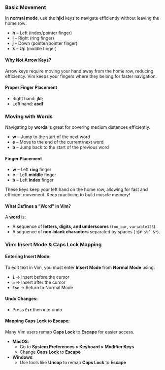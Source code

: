 
### Basic Movement 

In **normal mode**, use the **hjkl** keys to navigate efficiently without leaving the home row:

- **h** – Left (index/pointer finger)
- **l** – Right (ring finger)
- **j** – Down (pointer/pointer finger)
- **k** – Up (middle finger)

#### Why Not Arrow Keys?

Arrow keys require moving your hand away from the home row, reducing efficiency. Vim keeps your fingers where they belong for faster navigation.

#### Proper Finger Placement

- Right hand: **jkl;**
- Left hand: **asdf**



### Moving with Words

Navigating by **words** is great for covering medium distances efficiently.

- **w** – Jump to the start of the next word
- **e** – Move to the end of the current/next word
- **b** – Jump back to the start of the previous word
####  Finger Placement

- **w** – Left **ring** finger
- **e** – Left **middle** finger
- **b** – Left **index** finger

These keys keep your left hand on the home row, allowing for fast and efficient movement. Keep practicing to build muscle memory!
#### What Defines a "Word" in Vim?

A **word** is:
- A sequence of **letters, digits, and underscores** (`foo_bar`, `variable123`).
- A sequence of **non-blank characters** separated by spaces (`!@# $%^ &*`).


### **Vim: Insert Mode & Caps Lock Mapping**

#### **Entering Insert Mode:**

To edit text in Vim, you must enter **Insert Mode** from **Normal Mode** using:

- **`i`** → Insert before the cursor
- **`a`** → Insert after the cursor
- **`Esc`** → Return to Normal Mode

#### **Undo Changes:**

- Press **`Esc`** then **`u`** to undo.

#### **Mapping Caps Lock to Escape:**

Many Vim users remap **Caps Lock** to **Escape** for easier access.

- **MacOS**:
    - Go to **System Preferences > Keyboard > Modifier Keys**
    - Change **Caps Lock** to **Escape**
- **Windows**:
    - Use tools like **Uncap** to remap **Caps Lock** to **Escape**





